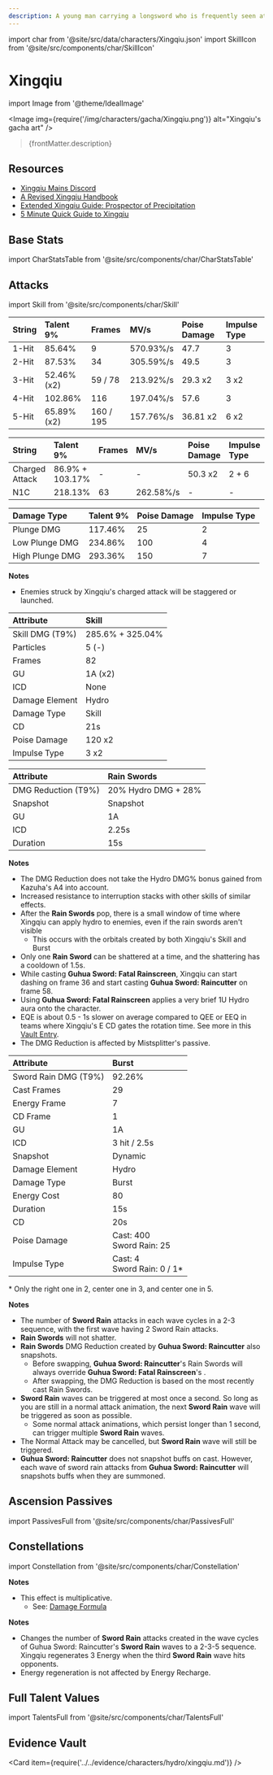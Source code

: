 ```yaml
---
description: A young man carrying a longsword who is frequently seen at book booths. He has a chivalrous heart and yearns for justice and fairness for all.
---
```


import char from '@site/src/data/characters/Xingqiu.json'
import SkillIcon from '@site/src/components/char/SkillIcon'

# Xingqiu

import Image from '@theme/IdealImage'

<Image img={require('/img/characters/gacha/Xingqiu.png')} alt="Xingqiu's gacha art" />
<blockquote>{frontMatter.description}</blockquote>

## Resources

* [Xingqiu Mains Discord](https://discord.gg/5MKsJyhkQv)
* [A Revised Xingqiu Handbook](https://keqingmains.com/xingqiu-short/)
* [Extended Xingqiu Guide: Prospector of Precipitation](https://keqingmains.com/xingqiu-extended/)
* [5 Minute Quick Guide to Xingqiu](https://youtu.be/EiOP60N4p58)

## Base Stats

import CharStatsTable from '@site/src/components/char/CharStatsTable'

<CharStatsTable char={char} />

## Attacks

import Skill from '@site/src/components/char/Skill'

<Tabs>
<TabItem value='na' label='Normal Attacks'>
<SkillIcon char={char} skill='na' />
<div class='talent-columns'>
<Skill char={char} skill='na' sectionFilter='Normal Attack' />

| String | Talent 9%     | Frames    | MV/s      | Poise Damage | Impulse Type |
| :----- | :------------ | :-------- | :-------- | :----------- | :----------- |
| 1-Hit  | 85.64%        | 9         | 570.93%/s | 47.7         | 3            |
| 2-Hit  | 87.53%        | 34        | 305.59%/s | 49.5         | 3            |
| 3-Hit  | 52.46% \(x2\) | 59 / 78   | 213.92%/s | 29.3 x2      | 3 x2         |
| 4-Hit  | 102.86%       | 116       | 197.04%/s | 57.6         | 3            |
| 5-Hit  | 65.89% \(x2\) | 160 / 195 | 157.76%/s | 36.81 x2     | 6 x2         |

</div>
<div class='talent-columns'>
<Skill char={char} skill='na' sectionFilter='Charged Attack' />

| String         | Talent 9%       | Frames | MV/s      | Poise Damage | Impulse Type |
| :------------- | :-------------- | :----- | :-------- | :----------- | :----------- |
| Charged Attack | 86.9% + 103.17% | -      | -         | 50.3 x2      | 2 + 6        |
| N1C            | 218.13%         | 63     | 262.58%/s | -            | -            |

</div>
<div class='talent-columns'>
<Skill char={char} skill='na' sectionFilter='Plunging Attack' />

| Damage Type     | Talent 9% | Poise Damage | Impulse Type |
| :-------------- | :-------- | :----------- | :----------- |
| Plunge DMG      | 117.46%   | 25           | 2            |
| Low Plunge DMG  | 234.86%   | 100          | 4            |
| High Plunge DMG | 293.36%   | 150          | 7            |

</div>

**Notes**

* Enemies struck by Xingqiu's charged attack will be staggered or launched.

</TabItem>

<TabItem value='e' label='Skill'>
<SkillIcon char={char} skill='e' />
<div class='talent-columns'>
<Skill char={char} skill='e' />

| Attribute       | Skill            |
| :-------------- | :--------------- |
| Skill DMG (T9%) | 285.6% + 325.04% |
| Particles       | 5 \(-\)          |
| Frames          | 82               |
| GU              | 1A \(x2\)        |
| ICD             | None             |
| Damage Element  | Hydro            |
| Damage Type     | Skill            |
| CD              | 21s              |
| Poise Damage    | 120 x2           |
| Impulse Type    | 3 x2             |

</div>

| Attribute           | Rain Swords         |
| :------------------ | :------------------ |
| DMG Reduction (T9%) | 20% Hydro DMG + 28% |
| Snapshot            | Snapshot            |
| GU                  | 1A                  |
| ICD                 | 2.25s               |
| Duration            | 15s                 |

**Notes**

* The DMG Reduction does not take the Hydro DMG% bonus gained from Kazuha's A4 into account.
* Increased resistance to interruption stacks with other skills of similar effects.
* After the **Rain Swords** pop, there is a small window of time where Xingqiu can apply hydro to enemies, even if the rain swords aren't visible
  * This occurs with the orbitals created by both Xingqiu's Skill and Burst
* Only one **Rain Sword** can be shattered at a time, and the shattering has a cooldown of 1.5s.
* While casting **Guhua Sword: Fatal Rainscreen**, Xingqiu can start dashing on frame 36 and start casting **Guhua Sword: Raincutter** on frame 58.
* Using **Guhua Sword: Fatal Rainscreen** applies a very brief 1U Hydro aura onto the character.
* EQE is about 0.5 \- 1s slower on average compared to QEE or EEQ in teams where Xingqiu's E CD gates the rotation time. See more in this [Vault Entry](../../evidence/characters/hydro/xingqiu.md#xingqiu-eqe-vs-qee).
* The DMG Reduction is affected by Mistsplitter's passive.

</TabItem>

<TabItem value='q' label='Burst'>
<SkillIcon char={char} skill='q' />
<div class='talent-columns'>
<Skill char={char} skill='q'/>

| Attribute            | Burst                             |
| :------------------- | :-------------------------------- |
| Sword Rain DMG (T9%) | 92.26%                            |
| Cast Frames          | 29                                |
| Energy Frame         | 7                                 |
| CD Frame             | 1                                 |
| GU                   | 1A                                |
| ICD                  | 3 hit / 2.5s                      |
| Snapshot             | Dynamic                           |
| Damage Element       | Hydro                             |
| Damage Type          | Burst                             |
| Energy Cost          | 80                                |
| Duration             | 15s                               |
| CD                   | 20s                               |
| Poise Damage         | Cast: 400 <br/> Sword Rain: 25    |
| Impulse Type         | Cast: 4 <br/> Sword Rain: 0 / 1\* |

</div>

\* Only the right one in 2, center one in 3, and center one in 5.

**Notes**

* The number of **Sword Rain** attacks in each wave cycles in a 2-3 sequence, with the first wave having 2 Sword Rain attacks.
* **Rain Swords** will not shatter.
* **Rain Swords** DMG Reduction created by **Guhua Sword: Raincutter** also snapshots.
  * Before swapping, **Guhua Sword: Raincutter**'s Rain Swords will always override **Guhua Sword: Fatal Rainscreen**'s .
  * After swapping, the DMG Reduction is based on the most recently cast Rain Swords.
* **Sword Rain** waves can be triggered at most once a second. So long as you are still in a normal attack animation, the next **Sword Rain** wave will be triggered as soon as possible.
  * Some normal attack animations, which persist longer than 1 second, can trigger multiple **Sword Rain** waves.
* The Normal Attack may be cancelled, but **Sword Rain** wave will still be triggered.
* **Guhua Sword: Raincutter** does not snapshot buffs on cast. However, each wave of sword rain attacks from **Guhua Sword: Raincutter** will snapshots buffs when they are summoned.

</TabItem>
</Tabs>

## Ascension Passives

import PassivesFull from '@site/src/components/char/PassivesFull'

<PassivesFull char={char} />

## Constellations

import Constellation from '@site/src/components/char/Constellation'

<Tabs>
<TabItem value='c1' label='C1'>
<Constellation char={char} constellation={1} />
</TabItem>

<TabItem value='c2' label='C2'>
<Constellation char={char} constellation={2} />
</TabItem>

<TabItem value='c3' label='C3'>
<Constellation char={char} constellation={3} />
</TabItem>

<TabItem value='c4' label='C4'>
<Constellation char={char} constellation={4} />

**Notes**

* This effect is multiplicative.
  * See: [Damage Formula](../../combat-mechanics/damage/damage-formula.md#evilsoother)

</TabItem>

<TabItem value="c5" label="C5">
<Constellation char={char} constellation={5} />
</TabItem>

<TabItem value="c6" label="C6">
<Constellation char={char} constellation={6} />

**Notes**

* Changes the number of **Sword Rain** attacks created in the wave cycles of Guhua Sword: Raincutter's **Sword Rain** waves to a 2-3-5 sequence. Xingqiu regenerates 3 Energy when the third **Sword Rain** wave hits opponents.
* Energy regeneration is not affected by Energy Recharge.

</TabItem>
</Tabs>

## Full Talent Values

import TalentsFull from '@site/src/components/char/TalentsFull'

<TalentsFull char={char}/>

## Evidence Vault

<Card item={require('../../evidence/characters/hydro/xingqiu.md')} />
